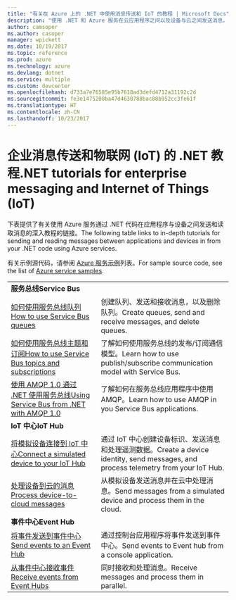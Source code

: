 ```yaml
---
title: "有关在 Azure 上的 .NET 中使用消息传送和 IoT 的教程 | Microsoft Docs"
description: "使用 .NET 和 Azure 服务在云应用程序之间以及设备与云之间发送消息。"
author: camsoper
ms.author: casoper
manager: wpickett
ms.date: 10/19/2017
ms.topic: reference
ms.prod: azure
ms.technology: azure
ms.devlang: dotnet
ms.service: multiple
ms.custom: devcenter
ms.openlocfilehash: d733a7e76585e95b7618ad3defd4712a31192c2d
ms.sourcegitcommit: fe3e1475208ba47d4630788bac88b952cc3fe61f
ms.translationtype: HT
ms.contentlocale: zh-CN
ms.lasthandoff: 10/23/2017
---
```

# <a name="net-tutorials-for-enterprise-messaging-and-internet-of-things-iot"></a><span data-ttu-id="7b8c8-103">企业消息传送和物联网 (IoT) 的 .NET 教程</span><span class="sxs-lookup"><span data-stu-id="7b8c8-103">.NET tutorials for enterprise messaging and Internet of Things (IoT)</span></span>

<span data-ttu-id="7b8c8-104">下表提供了有关使用 Azure 服务通过 .NET 代码在应用程序与设备之间发送和读取消息的深入教程的链接。</span><span class="sxs-lookup"><span data-stu-id="7b8c8-104">The following table links to in-depth tutorials for sending and reading messages between applications and devices in from your .NET code using Azure services.</span></span>

<span data-ttu-id="7b8c8-105">有关示例源代码，请参阅 [Azure 服务示例](https://azure.microsoft.com/resources/samples/?platform=dotnet)列表。</span><span class="sxs-lookup"><span data-stu-id="7b8c8-105">For sample source code, see the list of [Azure service samples](https://azure.microsoft.com/resources/samples/?platform=dotnet).</span></span>


| | |
|---|---|
| <span data-ttu-id="7b8c8-106">**服务总线**</span><span class="sxs-lookup"><span data-stu-id="7b8c8-106">**Service Bus**</span></span> | |
| <span data-ttu-id="7b8c8-107">[如何使用服务总线队列][1]</span><span class="sxs-lookup"><span data-stu-id="7b8c8-107">[How to use Service Bus queues][1]</span></span> | <span data-ttu-id="7b8c8-108">创建队列、发送和接收消息，以及删除队列。</span><span class="sxs-lookup"><span data-stu-id="7b8c8-108">Create queues, send and receive messages, and delete queues.</span></span> | 
| <span data-ttu-id="7b8c8-109">[如何使用服务总线主题和订阅][2]</span><span class="sxs-lookup"><span data-stu-id="7b8c8-109">[How to use Service Bus topics and subscriptions][2]</span></span> | <span data-ttu-id="7b8c8-110">了解如何使用服务总线的发布/订阅通信模型。</span><span class="sxs-lookup"><span data-stu-id="7b8c8-110">Learn how to use publish/subscribe communication model with Service Bus.</span></span>
| <span data-ttu-id="7b8c8-111">[使用 AMQP 1.0 通过 .NET 使用服务总线][3]</span><span class="sxs-lookup"><span data-stu-id="7b8c8-111">[Using Service Bus from .NET with AMQP 1.0][3]</span></span> | <span data-ttu-id="7b8c8-112">了解如何在服务总线应用程序中使用 AMQP。</span><span class="sxs-lookup"><span data-stu-id="7b8c8-112">Learn how to use AMQP in you Service Bus applications.</span></span>
|<span data-ttu-id="7b8c8-113">**IoT 中心**</span><span class="sxs-lookup"><span data-stu-id="7b8c8-113">**IoT Hub**</span></span>|
| <span data-ttu-id="7b8c8-114">[将模拟设备连接到 IoT 中心][4]</span><span class="sxs-lookup"><span data-stu-id="7b8c8-114">[Connect a simulated device to your IoT Hub][4]</span></span> | <span data-ttu-id="7b8c8-115">通过 IoT 中心创建设备标识、发送消息和处理遥测数据。</span><span class="sxs-lookup"><span data-stu-id="7b8c8-115">Create a device identity, send messages, and process telemetry from your IoT Hub.</span></span> |   
| <span data-ttu-id="7b8c8-116">[处理设备到云的消息][5]</span><span class="sxs-lookup"><span data-stu-id="7b8c8-116">[Process device-to-cloud messages][5]</span></span> | <span data-ttu-id="7b8c8-117">从模拟设备发送消息并在云中处理消息。</span><span class="sxs-lookup"><span data-stu-id="7b8c8-117">Send messages from a simulated device and process them in the cloud.</span></span> |
|<span data-ttu-id="7b8c8-118">**事件中心**</span><span class="sxs-lookup"><span data-stu-id="7b8c8-118">**Event Hub**</span></span>|
| <span data-ttu-id="7b8c8-119">[将事件发送到事件中心][6]</span><span class="sxs-lookup"><span data-stu-id="7b8c8-119">[Send events to an Event Hub][6]</span></span> | <span data-ttu-id="7b8c8-120">通过控制台应用程序将事件发送到事件中心。</span><span class="sxs-lookup"><span data-stu-id="7b8c8-120">Send events to Event hub from a console application.</span></span>
| <span data-ttu-id="7b8c8-121">[从事件中心接收事件][7]</span><span class="sxs-lookup"><span data-stu-id="7b8c8-121">[Receive events from Event Hubs][7]</span></span> | <span data-ttu-id="7b8c8-122">同时接收和处理消息。</span><span class="sxs-lookup"><span data-stu-id="7b8c8-122">Receive messages and process them in parallel.</span></span>


[1]: /azure/service-bus-messaging/service-bus-dotnet-get-started-with-queues
[2]: /azure/service-bus-messaging/service-bus-dotnet-how-to-use-topics-subscriptions
[3]: /azure/service-bus-messaging/service-bus-amqp-dotnet
[4]: /azure/iot-hub/iot-hub-csharp-csharp-getstarted
[5]: /azure/iot-hub/iot-hub-csharp-csharp-process-d2c
[6]: /azure/event-hubs/event-hubs-dotnet-standard-getstarted-send
[7]: /azure/event-hubs/event-hubs-dotnet-standard-getstarted-receive-eph


